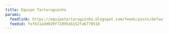 ```yaml
---
title: Equipe Tartaruguinha
params:
  feedlink: https://equipetartaruguinha.blogspot.com/feeds/posts/default
  feedid: fef631add029f72d95eb152fa6770518
---
```


